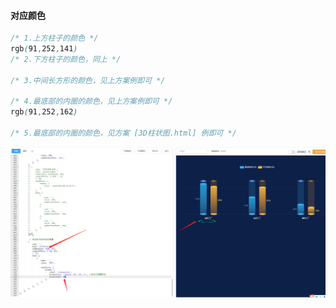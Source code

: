 #### 对应颜色
```css
/* 1.上方柱子的颜色 */
rgb(91,252,141)
/* 2.下方柱子的颜色，同上 */

/* 3.中间长方形的颜色，见上方案例即可 */

/* 4.最底部的内圈的颜色，见上方案例即可 */
rgb(91,252,162)

/* 5.最底部的内圈的颜色，见方案 [3D柱状图.html] 例即可 */


```
![qqq](./markdownImage/如何调整下面的圈.png)